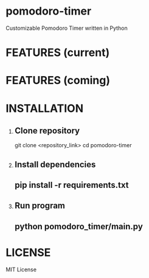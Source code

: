 # pomodoro-timer

Customizable Pomodoro Timer written in Python

# FEATURES (current)

# FEATURES (coming)

# INSTALLATION

1. Clone repository
    ---
    git clone <repository_link>
    cd pomodoro-timer

2. Install dependencies
    ---
    pip install -r requirements.txt
    ---

3. Run program
    ---
    python pomodoro_timer/main.py
    ---

# LICENSE
MIT License
